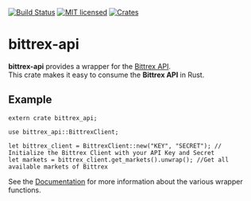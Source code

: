 [![Build Status](https://travis-ci.org/geaz/bittrex-api.svg?branch=master)](https://travis-ci.org/geaz/bittrex-api)
[![MIT licensed](https://img.shields.io/badge/license-MIT-blue.svg)](https://raw.githubusercontent.com/Geaz/bittrex-api/master/LICENSE)
[![Crates](https://img.shields.io/crates/v/bittrex-api.svg)](https://crates.io/crates/bittrex-api)

# bittrex-api

**bittrex-api** provides a wrapper for the [Bittrex API](https://bittrex.com/home/api).  
This crate makes it easy to consume the **Bittrex API** in Rust.

## Example

```
extern crate bittrex_api;

use bittrex_api::BittrexClient;

let bittrex_client = BittrexClient::new("KEY", "SECRET"); // Initialize the Bittrex Client with your API Key and Secret
let markets = bittrex_client.get_markets().unwrap(); //Get all available markets of Bittrex
```

See the [Documentation](https://docs.rs/bittrex-api/0.2.0/bittrex_api/) for more information about the various wrapper functions.